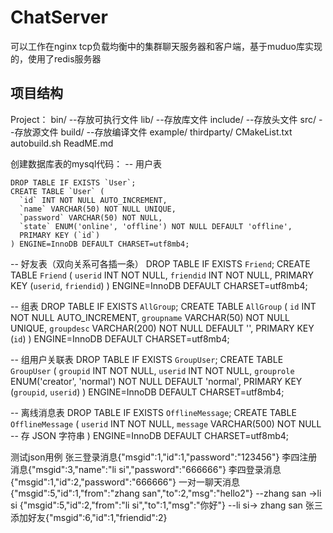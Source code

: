 # ChatServer
可以工作在nginx tcp负载均衡中的集群聊天服务器和客户端，基于muduo库实现的，使用了redis服务器
## 项目结构
Project：
        bin/                 --存放可执行文件
        lib/                 --存放库文件
        include/             --存放头文件
        src/                 --存放源文件
        build/               --存放编译文件
        example/
        thirdparty/
        CMakeList.txt
        autobuild.sh
        ReadME.md
        
创建数据库表的mysql代码：
-- 用户表
```mysql
DROP TABLE IF EXISTS `User`;
CREATE TABLE `User` (
  `id` INT NOT NULL AUTO_INCREMENT,
  `name` VARCHAR(50) NOT NULL UNIQUE,
  `password` VARCHAR(50) NOT NULL,
  `state` ENUM('online', 'offline') NOT NULL DEFAULT 'offline',
  PRIMARY KEY (`id`)
) ENGINE=InnoDB DEFAULT CHARSET=utf8mb4;
```

-- 好友表（双向关系可各插一条）
DROP TABLE IF EXISTS `Friend`;
CREATE TABLE `Friend` (
  `userid` INT NOT NULL,
  `friendid` INT NOT NULL,
  PRIMARY KEY (`userid`, `friendid`)
) ENGINE=InnoDB DEFAULT CHARSET=utf8mb4;

-- 组表
DROP TABLE IF EXISTS `AllGroup`;
CREATE TABLE `AllGroup` (
  `id` INT NOT NULL AUTO_INCREMENT,
  `groupname` VARCHAR(50) NOT NULL UNIQUE,
  `groupdesc` VARCHAR(200) NOT NULL DEFAULT '',
  PRIMARY KEY (`id`)
) ENGINE=InnoDB DEFAULT CHARSET=utf8mb4;

-- 组用户关联表
DROP TABLE IF EXISTS `GroupUser`;
CREATE TABLE `GroupUser` (
  `groupid` INT NOT NULL,
  `userid` INT NOT NULL,
  `grouprole` ENUM('creator', 'normal') NOT NULL DEFAULT 'normal',
  PRIMARY KEY (`groupid`, `userid`)
) ENGINE=InnoDB DEFAULT CHARSET=utf8mb4;

-- 离线消息表
DROP TABLE IF EXISTS `OfflineMessage`;
CREATE TABLE `OfflineMessage` (
  `userid` INT NOT NULL,
  `message` VARCHAR(500) NOT NULL -- 存 JSON 字符串
) ENGINE=InnoDB DEFAULT CHARSET=utf8mb4;



测试json用例     张三登录消息{"msgid":1,"id":1,"password":"123456"} 
                 李四注册消息{"msgid":3,"name":"li si","password":"666666"}
                 李四登录消息{"msgid":1,"id":2,"password":"666666"}
                 一对一聊天消息{"msgid":5,"id":1,"from":"zhang san","to":2,"msg":"hello2"}  --zhang san ->li si
                              {"msgid":5,"id":2,"from":"li si","to":1,"msg":"你好"}       --li si-> zhang san
                张三添加好友{"msgid":6,"id":1,"friendid":2}
